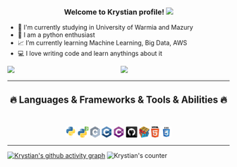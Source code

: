 <!--
**Krystiankr/krystiankr** is a ✨ _special_ ✨ repository because its `README.md` (this file) appears on your GitHub profile.

Here are some ideas to get you started:

- 🔭 I’m currently working on ...
- 🌱 I’m currently learning ...
- 👯 I’m looking to collaborate on ...
- 🤔 I’m looking for help with ...
- 💬 Ask me about ...
- 📫 How to reach me: ...
- 😄 Pronouns: ...
- ⚡ Fun fact: ...
-->
<h3 align="center">
  Welcome to Krystian profile!
  <img src="https://media.giphy.com/media/hvRJCLFzcasrR4ia7z/giphy.gif" width="28">
</h3>


- 🔭 I'm currently studying in University of Warmia and Mazury
- 🤍 I am a python enthusiast
- 📈 I’m currently learning Machine Learning, Big Data, AWS
- 💻 I love writing code and learn anythings about it

[<img align="right" width="49%" src="https://github-readme-stats.vercel.app/api?username=krystiankr&show_icons=true&theme=dracula&hide=stars,issues">](https://metrics.lecoq.io/ouuan?template=classic)
[<img  width="49%" src="https://github-readme-stats.vercel.app/api/top-langs/?username=krystiankr&hide=TeX&layout=compact&theme=dracula">](https://metrics.lecoq.io/ouuan?template=classic)


<hr>
<h2 align="center">🔥 Languages & Frameworks & Tools & Abilities 🔥</h2>
<br>
<p align="center">
  <code><img title="Python" height="25" src="images/python-original.svg"></code>
  <code><img title="PYQT5" height="25" src="images/pyqt5.png"></code>
  <code><img title="C" height="25" src="images/c.svg"></code>
  <code><img title="C++" height="25" src="images/cpp.svg"></code>
  <code><img title="C#" height="25" src="images/cSharp.svg"></code>
  <code><img title="GitHub" height="25" src="images/github.svg"></code>
  <code><img title="Problem Solving" height="25" src="images/problemSolving.png"></code>
  <code><img title="HTML5" height="25" src="images/html5.svg"></code>
  <code><img title="CSS" height="25" src="images/css.svg"></code>
</p>
<hr>

<!--![Krystian's github stats]()
-->
[![Krystian's github activity graph](https://activity-graph.herokuapp.com/graph?username=krystiankr&theme=xcode)](https://git.io/krystiankr)
![Krystian's counter](https://komarev.com/ghpvc/?username=krystiankr)
